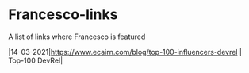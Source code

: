 # Francesco-links

A list of links where Francesco is featured



|14-03-2021|https://www.ecairn.com/blog/top-100-influencers-devrel | Top-100 DevRel|
